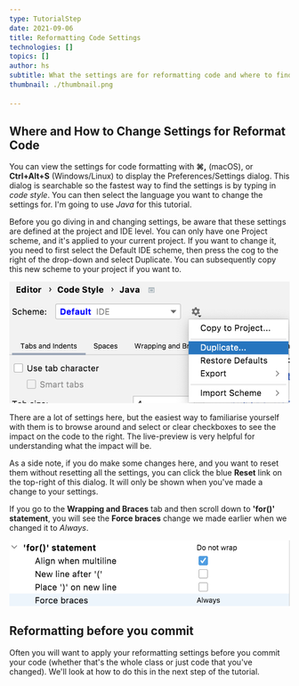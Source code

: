 ```yaml
---
type: TutorialStep
date: 2021-09-06
title: Reformatting Code Settings
technologies: []
topics: []
author: hs
subtitle: What the settings are for reformatting code and where to find them
thumbnail: ./thumbnail.png

---
```


## Where and How to Change Settings for Reformat Code
You can view the settings for code formatting with **⌘,** (macOS), or **Ctrl+Alt+S** (Windows/Linux) to display the Preferences/Settings dialog. This dialog is searchable so the fastest way to find the settings is by typing in _code style_. You can then select the language you want to change the settings for. I'm going to use _Java_ for this tutorial. 

Before you go diving in and changing settings, be aware that these settings are defined at the project and IDE level. You can only have one Project scheme, and it's applied to your current project. If you want to change it, you need to first select the Default IDE scheme, then press the cog to the right of the drop-down and select Duplicate. You can subsequently copy this new scheme to your project if you want to.  

![Copy Code Style Theme](copy-code-style-scheme.png)

There are a lot of settings here, but the easiest way to familiarise yourself with them is to browse around and select or clear checkboxes to see the impact on the code to the right. The live-preview is very helpful for understanding what the impact will be. 

As a side note, if you do make some changes here, and you want to reset them without resetting all the settings, you can click the blue **Reset** link on the top-right of this dialog. It will only be shown when you've made a change to your settings.

If you go to the **Wrapping and Braces** tab and then scroll down to **'for()' statement**, you will see the **Force braces** change we made earlier when we changed it to _Always_.

![For Loop - Setting for Braces Always](for-statement-braces-setting.png)

## Reformatting before you commit
Often you will want to apply your reformatting settings before you commit your code (whether that's the whole class or just code that you've changed). We'll look at how to do this in the next step of the tutorial. 
